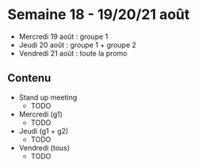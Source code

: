 # Semaine 18 - 19/20/21 août

- Mercredi 19 août : groupe 1
- Jeudi 20 août : groupe 1 + groupe 2
- Vendredi 21 août : toute la promo

## Contenu

- Stand up meeting
    - TODO
- Mercredi (g1)
    - TODO
- Jeudi (g1 + g2)
    - TODO
- Vendredi (tous)
    - TODO
